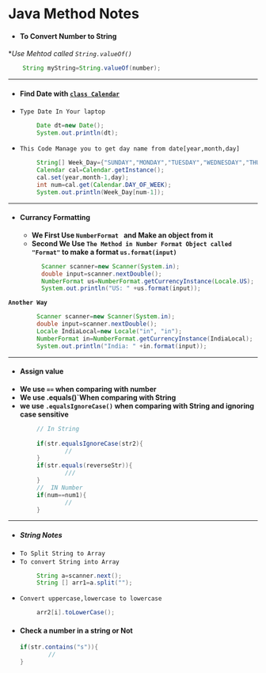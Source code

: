# Java Method Notes

- #### To Convert Number to String 
**Use Mehtod called `String.valueOf()`* 
```java
    String myString=String.valueOf(number);
```
------------
- #### Find Date with [`class Calendar`](https://docs.oracle.com/javase/7/docs/api/java/util/Calendar.html)
- `Type Date In Your laptop`
```java
        Date dt=new Date();
        System.out.println(dt);
```
- `This Code Manage you to get day name from date[year,month,day]`

```java 
        String[] Week_Day={"SUNDAY","MONDAY","TUESDAY","WEDNESDAY","THURSDAY" ,"FRIDAY","SATURDAY"  };
        Calendar cal=Calendar.getInstance();
        cal.set(year,month-1,day);
        int num=cal.get(Calendar.DAY_OF_WEEK);
        System.out.println(Week_Day[num-1]);
```
---------

- #### Currancy Formatting
  - **We First Use `NumberFormat ` and Make an object from it** 
  - **Second We Use `The Method in Number Format Object called "Format"` to make a format `us.format(input)`**
  ```java
        Scanner scanner=new Scanner(System.in);
        double input=scanner.nextDouble();
        NumberFormat us=NumberFormat.getCurrencyInstance(Locale.US);
        System.out.println("US: " +us.format(input));
  ```

**`Another Way`**

```java
        Scanner scanner=new Scanner(System.in);
        double input=scanner.nextDouble();
        Locale IndiaLocal=new Locale("in", "in");
        NumberFormat in=NumberFormat.getCurrencyInstance(IndiaLocal);
        System.out.println("India: " +in.format(input));
```
----
- #### Assign value 
-  **We use `==` when comparing with number**
-  **We use .equals()`When comparing with String**
-  **we use `.equalsIgnoreCase()` when comparing with String and ignoring case sensitive**
  
```java
        // In String
        
        if(str.equalsIgnoreCase(str2){
                //
        }
        if(str.equals(reverseStr)){
                ///
        }
        //  IN Number
        if(num==num1){
                //
        }

```
--------
- #### ***String Notes***
- `To Split String to Array`
- `To convert String into Array`
```java
        String a=scanner.next();
        String [] arr1=a.split("");
````
- `Convert uppercase,lowercase to lowercase`
```java
        arr2[i].toLowerCase();
```
- #### Check a number in a string or Not
  ```java
  if(str.contains("s")){
          //
  }
  ```

